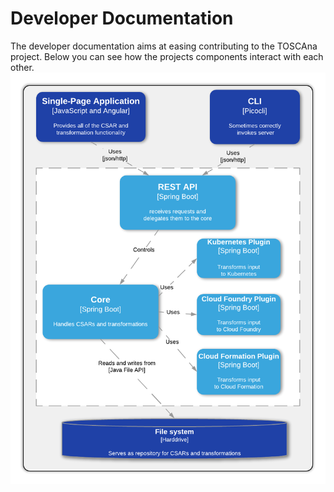 # Developer Documentation

The developer documentation aims at easing contributing to the TOSCAna project.
Below you can see how the projects components interact with each other.
![](img/component-level.png)

